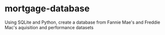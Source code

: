 # mortgage-database
Using SQLite and Python, create a database from Fannie Mae's and Freddie Mac's aquisition and performance datasets
